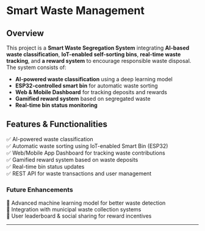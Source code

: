  # Smart Waste Management  

## Overview  
This project is a **Smart Waste Segregation System** integrating **AI-based waste classification**, **IoT-enabled self-sorting bins**, **real-time waste tracking**, and **a reward system** to encourage responsible waste disposal. The system consists of:  
- **AI-powered waste classification** using a deep learning model  
- **ESP32-controlled smart bin** for automatic waste sorting  
- **Web & Mobile Dashboard** for tracking deposits and rewards  
- **Gamified reward system** based on segregated waste  
- **Real-time bin status monitoring**  

## Features & Functionalities  
✅ AI-powered waste classification  
✅ Automatic waste sorting using IoT-enabled Smart Bin (ESP32)  
✅ Web/Mobile App Dashboard for tracking waste contributions  
✅ Gamified reward system based on waste deposits  
✅ Real-time bin status updates  
✅ REST API for waste transactions and user management  

### Future Enhancements  
🚀 Advanced machine learning model for better waste detection  
🚀 Integration with municipal waste collection systems  
🚀 User leaderboard & social sharing for reward incentives  

---